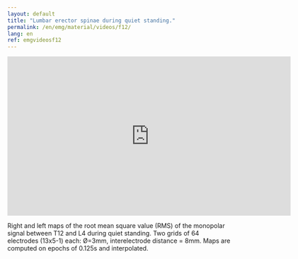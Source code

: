 ```yaml
---
layout: default
title: "Lumbar erector spinae during quiet standing."
permalink: /en/emg/material/videos/f12/
lang: en
ref: emgvideosf12
---
```


<iframe width="640" height="360" src="https://www.youtube-nocookie.com/embed/gUJbr7yRY1g?si=OYFjiffGx7hWOccS&rel=0" title="YouTube video player" frameborder="0" allow="accelerometer; autoplay; clipboard-write; encrypted-media; gyroscope; picture-in-picture; web-share" allowfullscreen></iframe>

Right and left maps of the root mean square value (RMS) of the monopolar signal between T12 and L4 during quiet standing. Two grids of 64 electrodes (13x5-1) each: Ø=3mm, interelectrode distance = 8mm. Maps are computed on epochs of 0.125s and interpolated.
